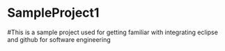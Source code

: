 # SampleProject1
#This is a sample project used for getting familiar with integrating eclipse and github for software engineering